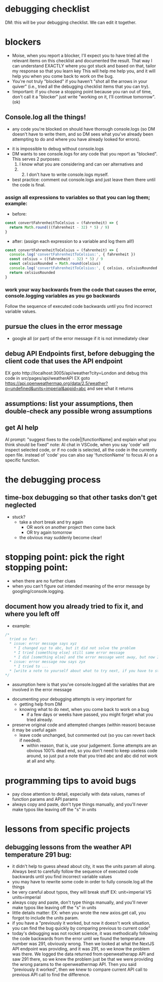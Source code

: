 # debugging checklist
DM: this will be your debugging checklist. We can edit it together.

# blockers
* Moise, when you report a blocker, I'll expect you to have tried all the relevant items on this checklist and documented the result. That way I can understand EXACTLY where you got stuck and based on that, tailor my response so that you learn key This will help me help you, and it will help you when you come back to work on the bug.
* You're not truly "blocked" if you haven't "shot all the arrows in your quiver" (i.e., tried all the debugging checklist items that you can try). 
* !important: if you chose a stopping point because you ran out of time, don't call it a "blocker" just write "working on it, I'll continue tomorrow".(ok)

## Console.log all the things!
* any code you're blocked on should have thorough console.logs (so DM doesn't have to write them, and so DM sees what you've already been attempting to do and where you have already looked for errors).
- it is impossible to debug without console.logs
- DM wants to see console.logs for any code that you report as "blocked". This serves 2 purposes: 
  1) I know what you are considering and can oer alternatives and 
  2) 2) I don't have to write console.logs myself.
- best practice: comment out console.logs and just leave them there until the code is final.
### assign all expressions to variables so that you can log them; example:
* before:
```js
const convertFahrenheitToCelsius = (fahrenheit) => {
  return Math.round(((fahrenheit - 32) * 5) / 9)
}
```
* after: (assign each expression to a variable and log them all!)
```js
const convertFahrenheitToCelsius = (fahrenheit) => {
  console.log('convertFahrenheitToCelsius:', { fahrenheit })
  const celsius = ((fahrenheit - 32) * 5) / 9
  const celsiusRounded = Math.round(celsius)
  console.log('convertFahrenheitToCelsius:', { celsius, celsiusRounded })
  return celsiusRounded
}
```
### work your way backwards from the code that causes the error, console.logging variables as you go backwards
Follow the sequence of executed code backwards until you find incorrect variable values.

## pursue the clues in the error message
* google all (or part) of the error message if it is not immediately clear

## debug API Endpoints first, before debugging the client code that uses the API endpoint 
EX goto http://localhost:3005/api/weather?city=London and debug this code in src/pages/api/weatherAPI
EX goto https://api.openweathermap.org/data/2.5/weather?q=undefined&units=imperial&appid=abc and see what it returns


## assumptions: list your assumptions, then double-check any possible wrong assumptions

## get AI help
AI prompt: "suggest fixes to the code|[functionName] and explain what you think should be fixed"
note: AI chat in VSCode, when you say 'code' will inspect selected code, or if no code is selected, all the code in the currently open file. instead of 'code' you can also say 'functionName' to focus AI on a specific function.

# the debugging process

## time-box debugging so that other tasks don't get neglected
- stuck? 
  - take a short break and try again
    - OR work on another project then come back
    - OR try again tomorrow
  - the obvious may suddenly become clear!
# stopping point: pick the right stopping point: 
  * when there are no further clues
  * when you can't figure out intended meaning of the error message by googling/console.logging.
## document how you already tried to fix it, and where you left off
- example:
```js
/*
  tried so far:
  * issue: error message says xyz
    * I changed xyz to abc, but it did not solve the problem
    * I tried [something else] still same error message    
    * I did [something else] and the error message went away, but now I get a different error message
  * issue: error message now says zyx
    * I tried to ...
  * [write a note to yourself about what to try next, if you have to stop]
*/
```
* assumption here is that you've console.logged all the variables that are involved in the error message 

- documenting your debugging attempts is very important for
  - getting help from DM
  - knowing what to do next, when you come back to work on a bug
    - if a few days or weeks have passed, you might forget what you tried already.
- preserve original code and attempted changes (within reason) because it may be useful again
  - leave code unchanged, but commented out (so you can revert back if needed).
    - within reason, that is, use your judgement. Some attempts are an obvious 100% dead end, so you don't need to keep useless code around, so just put a note that you tried abc and abc did not work at all and why.


# programming tips to avoid bugs
* pay close attention to detail, especially with data values, names of function params and API params
* always copy and paste, don't type things manually, and you'll never make typos like leaving off the "s" in units


# lessons from specific projects

## debugging lessons from the weather API temperature 291 bug:
* it didn't help to guess ahead about city, it was the units param all along. Always best to carefully follow the sequence of executed code backwards until you find incorrect variable values
* you may have to rewrite some code in order to fully console.log all the things
* be very careful about typos, they will break stuff EX: unit=imperial VS units=imperial
* always copy and paste, don't type things manually, and you'll never make typos like leaving off the "s" in units
* little details matter: EX: when you wrote the new axios.get call, you forgot to include the units param.
* if you have a "previously it worked, but now it doesn't work situation, you can find the bug quickly by comparing previous to current code"
* today's debugging was not rocket science, it was methodically following the code backwards from the error until we found the temperature number was 291, obviously wrong. Then we looked at what the NextJS API endpoint was providing, and it was 291, so we know the problem was there. We logged the data returned from openweatherapp API and saw 291 there, so we knew the problem just be that we were providing the wrong params to the openweathermap API. Then you said "previously it worked", then we knew to compare current API call to previous API call to find the difference. 

